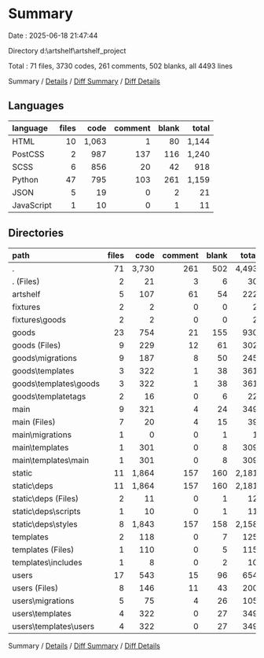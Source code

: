 # Summary

Date : 2025-06-18 21:47:44

Directory d:\\artshelf\\artshelf_project

Total : 71 files,  3730 codes, 261 comments, 502 blanks, all 4493 lines

Summary / [Details](details.md) / [Diff Summary](diff.md) / [Diff Details](diff-details.md)

## Languages
| language | files | code | comment | blank | total |
| :--- | ---: | ---: | ---: | ---: | ---: |
| HTML | 10 | 1,063 | 1 | 80 | 1,144 |
| PostCSS | 2 | 987 | 137 | 116 | 1,240 |
| SCSS | 6 | 856 | 20 | 42 | 918 |
| Python | 47 | 795 | 103 | 261 | 1,159 |
| JSON | 5 | 19 | 0 | 2 | 21 |
| JavaScript | 1 | 10 | 0 | 1 | 11 |

## Directories
| path | files | code | comment | blank | total |
| :--- | ---: | ---: | ---: | ---: | ---: |
| . | 71 | 3,730 | 261 | 502 | 4,493 |
| . (Files) | 2 | 21 | 3 | 6 | 30 |
| artshelf | 5 | 107 | 61 | 54 | 222 |
| fixtures | 2 | 2 | 0 | 0 | 2 |
| fixtures\\goods | 2 | 2 | 0 | 0 | 2 |
| goods | 23 | 754 | 21 | 155 | 930 |
| goods (Files) | 9 | 229 | 12 | 61 | 302 |
| goods\\migrations | 9 | 187 | 8 | 50 | 245 |
| goods\\templates | 3 | 322 | 1 | 38 | 361 |
| goods\\templates\\goods | 3 | 322 | 1 | 38 | 361 |
| goods\\templatetags | 2 | 16 | 0 | 6 | 22 |
| main | 9 | 321 | 4 | 24 | 349 |
| main (Files) | 7 | 20 | 4 | 15 | 39 |
| main\\migrations | 1 | 0 | 0 | 1 | 1 |
| main\\templates | 1 | 301 | 0 | 8 | 309 |
| main\\templates\\main | 1 | 301 | 0 | 8 | 309 |
| static | 11 | 1,864 | 157 | 160 | 2,181 |
| static\\deps | 11 | 1,864 | 157 | 160 | 2,181 |
| static\\deps (Files) | 2 | 11 | 0 | 1 | 12 |
| static\\deps\\scripts | 1 | 10 | 0 | 1 | 11 |
| static\\deps\\styles | 8 | 1,843 | 157 | 158 | 2,158 |
| templates | 2 | 118 | 0 | 7 | 125 |
| templates (Files) | 1 | 110 | 0 | 5 | 115 |
| templates\\includes | 1 | 8 | 0 | 2 | 10 |
| users | 17 | 543 | 15 | 96 | 654 |
| users (Files) | 8 | 146 | 11 | 43 | 200 |
| users\\migrations | 5 | 75 | 4 | 26 | 105 |
| users\\templates | 4 | 322 | 0 | 27 | 349 |
| users\\templates\\users | 4 | 322 | 0 | 27 | 349 |

Summary / [Details](details.md) / [Diff Summary](diff.md) / [Diff Details](diff-details.md)
